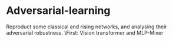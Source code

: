 # Adversarial-learning
Reproduct some classical and rising networks, and analysing their adversarial robustness.
\First: Vision transformer and MLP-Mixer
